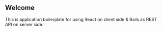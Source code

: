 ## Welcome

This is application boilerplate for using React on client side & Rails as REST API on server side.
